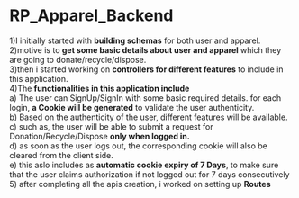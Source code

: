 ﻿# RP_Apparel_Backend

 1)I initially started with **building schemas** for both user and apparel.</br>
 2)motive is to **get some basic details about user and apparel** which they are going to donate/recycle/dispose.</br>
 3)then i started working on **controllers for different features** to include in this application.</br>
 4)The **functionalities in this application include**</br>
   a) The user can SignUp/SignIn with some basic required details. for each login, **a Cookie will be generated** to validate the user authenticity.</br>
   b) Based on the authenticity of the user, different features will be available.</br>
   c) such as, the user will be able to submit a request for Donation/Recycle/Dispose **only when logged in.**</br>
   d) as soon as the user logs out, the corresponding cookie will also be cleared from the client side.</br>
   e) this aslo includes as **automatic cookie expiry of 7 Days**, to make sure that the user claims authorization if not             logged out for 7 days consecutively </br>
5) after completing all the apis creation, i worked on setting up **Routes**</br></br>

